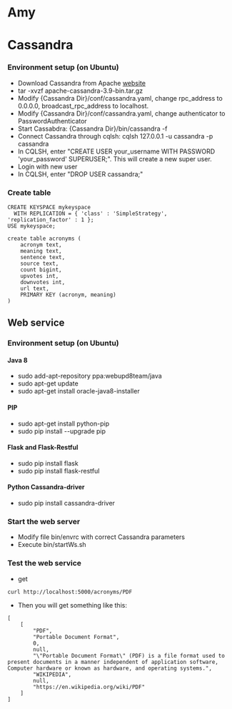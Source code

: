 # Amy

# Cassandra

### Environment setup (on Ubuntu)
- Download Cassandra from Apache [website](http://cassandra.apache.org)
- tar -xvzf apache-cassandra-3.9-bin.tar.gz
- Modify {Cassandra Dir}/conf/cassandra.yaml, change rpc_address to 0.0.0.0, broadcast_rpc_address to localhost.
- Modify {Cassandra Dir}/conf/cassandra.yaml, change authenticator to PasswordAuthenticator
- Start Cassabdra: {Cassandra Dir}/bin/cassandra -f
- Connect Cassandra through cqlsh: cqlsh 127.0.0.1 -u cassandra -p cassandra
- In CQLSH, enter "CREATE USER your_username WITH PASSWORD 'your_password' SUPERUSER;". This will create a new super user.
- Login with new user
- In CQLSH, enter "DROP USER cassandra;"

### Create table
```
CREATE KEYSPACE mykeyspace
  WITH REPLICATION = { 'class' : 'SimpleStrategy', 'replication_factor' : 1 };
USE mykeyspace;
```

```
create table acronyms (
	acronym text,
	meaning text,
	sentence text,
	source text,
	count bigint,
    upvotes int,
    downvotes int,
	url text,
	PRIMARY KEY (acronym, meaning)
)
```

## Web service

### Environment setup (on Ubuntu)

#### Java 8 
- sudo add-apt-repository ppa:webupd8team/java
- sudo apt-get update
- sudo apt-get install oracle-java8-installer

#### PIP
- sudo apt-get install python-pip
- sudo pip install --upgrade pip

#### Flask and Flask-Restful
- sudo pip install flask
- sudo pip install flask-restful

#### Python Cassandra-driver
- sudo pip install cassandra-driver

### Start the web server
- Modify file bin/envrc with correct Cassandra parameters
- Execute bin/startWs.sh

### Test the web service
- get 
```
curl http://localhost:5000/acronyms/PDF
```
- Then you will get something like this:
```
[
    [
        "PDF",
        "Portable Document Format",
        0,
        null,
        "\"Portable Document Format\" (PDF) is a file format used to present documents in a manner independent of application software, Computer hardware or known as hardware, and operating systems.",
        "WIKIPEDIA",
        null,
        "https://en.wikipedia.org/wiki/PDF"
    ]
]
```

